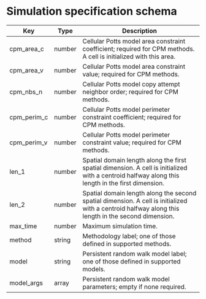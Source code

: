 Simulation specification schema
==

| Key         | Type     | Description                                                                                                                                        |
|-------------|----------|----------------------------------------------------------------------------------------------------------------------------------------------------|
| cpm_area_c  | number   | Cellular Potts model area constraint coefficient; required for CPM methods. A cell is initialized with this area.                                  | 
| cpm_area_v  | number   | Cellular Potts model area constraint value; required for CPM methods.                                                                              |
| cpm_nbs_n   | number   | Cellular Potts model copy attempt neighbor order; required for CPM methods.                                                                        |
| cpm_perim_c | number   | Cellular Potts model perimeter constraint coefficient; required for CPM methods.                                                                   |
| cpm_perim_v | number   | Cellular Potts model perimeter constraint value; required for CPM methods.                                                                         |
| len_1       | number   | Spatial domain length along the first spatial dimension. A cell is initialized with a centroid halfway along this length in the first dimension.   |
| len_2       | number   | Spatial domain length along the second spatial dimension. A cell is initialized with a centroid halfway along this length in the second dimension. |
| max_time    | number   | Maximum simulation time.                                                                                                                           |
| method      | string   | Methodology label; one of those defined in supported methods.                                                                                      |
| model       | string   | Persistent random walk model label; one of those defined in supported models.                                                                      |
| model_args  | array    | Persistent random walk model parameters; empty if none required.                                                                                   |